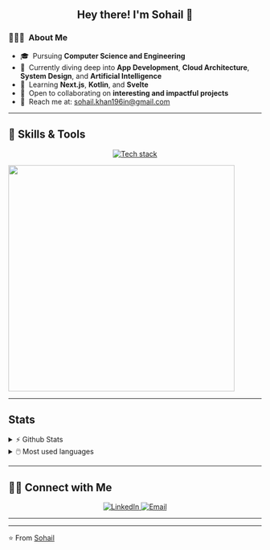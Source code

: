 <h2 align="center">Hey there! I'm Sohail 👋</h2>

<h3> 👨🏻‍💻 &nbsp;About Me</h3>

- 🎓 &nbsp;Pursuing **Computer Science and Engineering**  
- 🌱 &nbsp;Currently diving deep into **App Development**, **Cloud Architecture**, **System Design**, and **Artificial Intelligence**  
- 🧠 &nbsp;Learning **Next.js**, **Kotlin**, and **Svelte**  
- 🤝 &nbsp;Open to collaborating on **interesting and impactful projects**  
- 📨 &nbsp;Reach me at: [sohail.khan196in@gmail.com](mailto:sohail.khan196in@gmail.com)  

---

## 🚀 Skills & Tools

<p align="center">
  <a href="https://discord.gg/vUHMxPvege">
    <img src="https://skillicons.dev/icons?i=next,kotlin,js,ts,androidstudio,cpp,java,flutter,figma,java,react,mysql,python,firebase,mongodb,postgresql" alt="Tech stack" />
  </a>
</p>

<img width="450em" src="https://github-profile-trophy.vercel.app/?username=sohail700&theme=onestar&row=2&column=4&margin-w=10&margin-h=15&no-bg=true)](https://github.com/ryo-ma/github-profile-trophy"> 

---
## Stats

<details>
  <summary>⚡ Github Stats</summary>
  <br>
  <img src="https://github-readme-stats.vercel.app/api?username=sohail700&show_icons=true&theme=dark&hide_border=true" alt="Sohail's Github Stats" />
</details>

<details>
  <summary>🖱️ Most used languages</summary>
  <br>
  <img src="https://github-readme-stats.vercel.app/api/top-langs?username=sohail700&show_icons=true&locale=en&layout=compact&theme=dark" alt="Sohail's Github Activity Graph" />
</details>


---

## 🤝🏻 Connect with Me

<p align="center">
  <a href="https://www.linkedin.com/in/Sohail0/">
    <img alt="LinkedIn" src="https://img.shields.io/badge/LinkedIn-Sohail%20Khan-blue?style=flat-square&logo=linkedin" />
  </a>
  <a href="mailto:Sohail.khan196in@gmail.com">
    <img alt="Email" src="https://img.shields.io/badge/Email-Sohail.khan196in@gmail.com-blue?style=flat-square&logo=gmail" />
  </a>
</p>

---


---

⭐️ From [Sohail](https://github.com/Sohail700)
